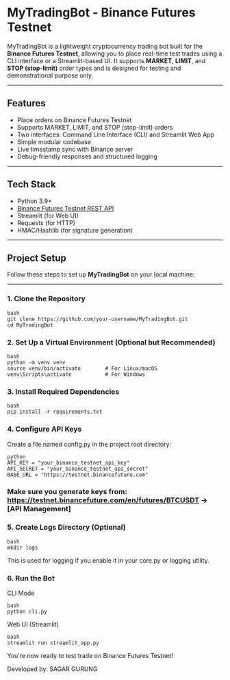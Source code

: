 # MyTradingBot - Binance Futures Testnet

MyTradingBot is a lightweight cryptocurrency trading bot built for the **Binance Futures Testnet**, allowing you to place real-time test trades using a CLI interface or a Streamlit-based UI. It supports **MARKET**, **LIMIT**, and **STOP (stop-limit)** order types and is designed for testing and demonstrational purpose only.

---

## Features

- Place orders on Binance Futures Testnet
- Supports MARKET, LIMIT, and STOP (stop-limit) orders
- Two interfaces: Command Line Interface (CLI) and Streamlit Web App
- Simple modular codebase
- Live timestamp sync with Binance server
- Debug-friendly responses and structured logging

---

## Tech Stack

- Python 3.9+
- [Binance Futures Testnet REST API](https://testnet.binancefuture.com/fapi/v1)
- Streamlit (for Web UI)
- Requests (for HTTP)
- HMAC/Hashlib (for signature generation)

---

## Project Setup

Follow these steps to set up **MyTradingBot** on your local machine:

---

### 1. Clone the Repository

```
bash
git clone https://github.com/your-username/MyTradingBot.git
cd MyTradingBot
```

### 2. Set Up a Virtual Environment (Optional but Recommended)

```
bash
python -m venv venv
source venv/bin/activate        # For Linux/macOS
venv\Scripts\activate           # For Windows
```

### 3. Install Required Dependencies

```
bash
pip install -r requirements.txt
```

### 4. Configure API Keys
Create a file named config.py in the project root directory:

```
python
API_KEY = "your_binance_testnet_api_key"
API_SECRET = "your_binance_testnet_api_secret"
BASE_URL = "https://testnet.binancefuture.com"
```

### Make sure you generate keys from: https://testnet.binancefuture.com/en/futures/BTCUSDT → [API Management]

### 5. Create Logs Directory (Optional)

```
bash
mkdir logs
```

This is used for logging if you enable it in your core.py or logging utility.

### 6. Run the Bot

CLI Mode

```
bash
python cli.py
```

Web UI (Streamlit)

```
bash
streamlit run streamlit_app.py
```

You're now ready to test trade on Binance Futures Testnet!

Developed by: SAGAR GURUNG
